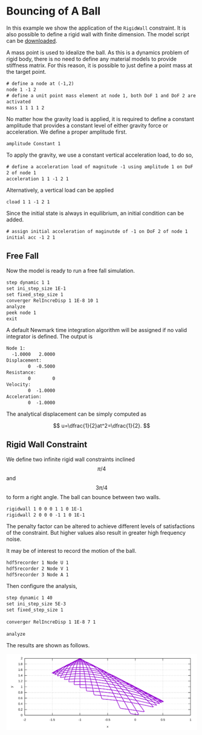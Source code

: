 # Bouncing of A Ball

In this example we show the application of the `RigidWall` constraint. It is also possible to define a rigid wall with
finite dimension. The model script can be [downloaded](bouncing-of-a-ball.supan).

A mass point is used to idealize the ball. As this is a dynamics problem of rigid body, there is no need to define any
material models to provide stiffness matrix. For this reason, it is possible to just define a point mass at the target
point.

```
# define a node at (-1,2)
node 1 -1 2
# define a unit point mass element at node 1, both DoF 1 and DoF 2 are activated
mass 1 1 1 1 2
```

No matter how the gravity load is applied, it is required to define a constant amplitude that provides a constant level
of either gravity force or acceleration. We define a proper amplitude first.

```
amplitude Constant 1
```

To apply the gravity, we use a constant vertical acceleration load, to do so,

```
# define a acceleration load of magnitude -1 using amplitude 1 on DoF 2 of node 1
acceleration 1 1 -1 2 1
```

Alternatively, a vertical load can be applied

```
cload 1 1 -1 2 1
```

Since the initial state is always in equilibrium, an initial condition can be added.

```
# assign initial acceleration of maginutde of -1 on DoF 2 of node 1
initial acc -1 2 1
```

## Free Fall

Now the model is ready to run a free fall simulation.

```
step dynamic 1 1
set ini_step_size 1E-1
set fixed_step_size 1
converger RelIncreDisp 1 1E-8 10 1
analyze
peek node 1
exit
```

A default Newmark time integration algorithm will be assigned if no valid integrator is defined. The output is

```
Node 1:
  -1.0000   2.0000
Displacement:
        0  -0.5000
Resistance:
        0        0
Velocity:
        0  -1.0000
Acceleration:
        0  -1.0000
```

The analytical displacement can be simply computed as

$$
u=\dfrac{1}{2}at^2=\dfrac{1}{2}.
$$

## Rigid Wall Constraint

We define two infinite rigid wall constraints inclined $$\pi/4$$ and $$3\pi/4$$ to form a right angle. The ball can
bounce between two walls.

```
rigidwall 1 0 0 0 1 1 0 1E-1
rigidwall 2 0 0 0 -1 1 0 1E-1
```

The penalty factor can be altered to achieve different levels of satisfactions of the constraint. But higher values also
result in greater high frequency noise.

It may be of interest to record the motion of the ball.

```
hdf5recorder 1 Node U 1
hdf5recorder 2 Node V 1
hdf5recorder 3 Node A 1
```

Then configure the analysis,

```
step dynamic 1 40
set ini_step_size 5E-3
set fixed_step_size 1

converger RelIncreDisp 1 1E-8 7 1

analyze
```

The results are shown as follows.

![bouncing of a ball between two rigid walls](bouncing-of-a-ball.svg)